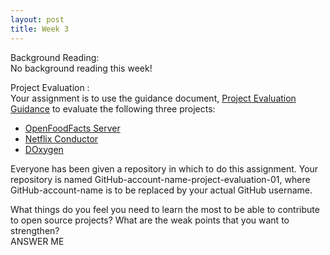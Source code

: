 ```yaml
---
layout: post
title: Week 3
---
```


Background Reading:  
No background reading this week!

Project Evaluation :  
Your assignment is to use the guidance document, [Project Evaluation Guidance](compsci.hunter.cuny.edu/~sweiss/course_materials/csci395.86/activities/project_evaluation_activity.pdf) to evaluate the following three projects:

- [OpenFoodFacts Server](github.com/openfoodfacts/openfoodfacts-server)
- [Netflix Conductor](github.com/Netflix/conductor)
- [DOxygen](github.com/doxygen/doxygen)

Everyone has been given a repository in which to do this assignment. Your repository is named GitHub-account-name-project-evaluation-01, where GitHub-account-name is to be replaced by your actual GitHub username.

What things do you feel you need to learn the most to be able to contribute to open source projects? What are the weak points that you want to strengthen?  
ANSWER ME
